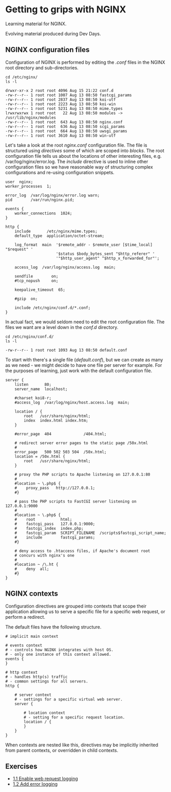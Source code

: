 # Getting to grips with NGINX

Learning material for NGINX.

Evolving material produced during Dev Days.

## NGINX configuration files

Configuration of NGINX is performed by editing the _.conf_ files in the NGINX root directory and sub-directories.

```
cd /etc/nginx/
ls -l
```

```
drwxr-xr-x 2 root root 4096 Aug 15 21:22 conf.d
-rw-r--r-- 1 root root 1007 Aug 13 08:50 fastcgi_params
-rw-r--r-- 1 root root 2837 Aug 13 08:50 koi-utf
-rw-r--r-- 1 root root 2223 Aug 13 08:50 koi-win
-rw-r--r-- 1 root root 5231 Aug 13 08:50 mime.types
lrwxrwxrwx 1 root root   22 Aug 13 08:50 modules -> /usr/lib/nginx/modules
-rw-r--r-- 1 root root  643 Aug 13 08:50 nginx.conf
-rw-r--r-- 1 root root  636 Aug 13 08:50 scgi_params
-rw-r--r-- 1 root root  664 Aug 13 08:50 uwsgi_params
-rw-r--r-- 1 root root 3610 Aug 13 08:50 win-utf
```

Let's take a look at the root _nginx.conf_ configuration file. The file is structured using _directives_ some of which are scoped into _blocks_. The root configuration file tells us about the locations of other interesting files, e.g. /var/log/nginx/error.log. The _include_ directive is used to inline other configuration files so we have reasonable way of structuring complex configurations and re-using configuration snippets.

```Nginx
user  nginx;
worker_processes  1;

error_log  /var/log/nginx/error.log warn;
pid        /var/run/nginx.pid;

events {
    worker_connections  1024;
}

http {
    include       /etc/nginx/mime.types;
    default_type  application/octet-stream;

    log_format  main  '$remote_addr - $remote_user [$time_local] "$request" '
                      '$status $body_bytes_sent "$http_referer" '
                      '"$http_user_agent" "$http_x_forwarded_for"';

    access_log  /var/log/nginx/access.log  main;

    sendfile        on;
    #tcp_nopush     on;

    keepalive_timeout  65;

    #gzip  on;

    include /etc/nginx/conf.d/*.conf;
}
```

In actual fact, we would seldom need to edit the root configuration file. The files we want are a level down in the _conf.d_ directory.

```
cd /etc/nginx/conf.d/
ls -l
```

```
-rw-r--r-- 1 root root 1093 Aug 13 08:50 default.conf
```

To start with there's a single file (_default.conf_), but we can create as many as we need - we might decide to have one file per server for example. For the purposes of learning, just work with the default configuration file.

```Nginx
server {
    listen       80;
    server_name  localhost;

    #charset koi8-r;
    #access_log  /var/log/nginx/host.access.log  main;

    location / {
        root   /usr/share/nginx/html;
        index  index.html index.htm;
    }

    #error_page  404              /404.html;

    # redirect server error pages to the static page /50x.html
    #
    error_page   500 502 503 504  /50x.html;
    location = /50x.html {
        root   /usr/share/nginx/html;
    }

    # proxy the PHP scripts to Apache listening on 127.0.0.1:80
    #
    #location ~ \.php$ {
    #    proxy_pass   http://127.0.0.1;
    #}

    # pass the PHP scripts to FastCGI server listening on 127.0.0.1:9000
    #
    #location ~ \.php$ {
    #    root           html;
    #    fastcgi_pass   127.0.0.1:9000;
    #    fastcgi_index  index.php;
    #    fastcgi_param  SCRIPT_FILENAME  /scripts$fastcgi_script_name;
    #    include        fastcgi_params;
    #}

    # deny access to .htaccess files, if Apache's document root
    # concurs with nginx's one
    #
    #location ~ /\.ht {
    #    deny  all;
    #}
}
```

## NGINX contexts

Configuration directives are grouped into contexts that scope their application allowing us to serve a specific file for a specific web request, or perform a redirect.

The default files have the following structure.

```Nginx
# implicit main context

# events context 
# - controls how NGINX integrates with host OS.
# - only one instance of this context allowed.
events {
}

# http context
# - handles http(s) traffic
# - common settings for all servers.
http {

    # server context
    # - settings for a specific virtual web server.
    server {
  
        # location context
        # - setting for a specific request location.
        location / {
        }
    }
}
```

When contexts are nested like this, directives may be implicitly inherited from parent contexts, or overridden in child contexts.

## Exercises

- [1.1 Enable web request logging](/exercise-1.1.md)
- [1.2 Add error logging](/exercise-1.2.md)



